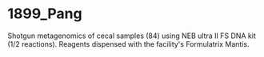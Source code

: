 # 1899_Pang
Shotgun metagenomics of cecal samples (84) using NEB ultra II FS DNA kit (1/2 reactions).  Reagents dispensed with the facility's Formulatrix Mantis.